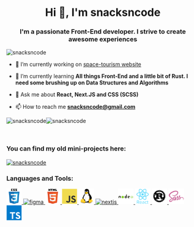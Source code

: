<h1 align="center">Hi 👋, I'm snacksncode</h1>
<h3 align="center">I'm a passionate Front-End developer. I strive to create awesome experiences</h3>

<p align="left"> <img src="https://komarev.com/ghpvc/?username=snacksncode&label=Profile%20views&color=0e75b6&style=flat" alt="snacksncode" /> </p>

- 🔭 I’m currently working on [space-tourism website](https://github.com/snacksncode/space-tourism)

- 🌱 I’m currently learning **All things Front-End and a little bit of Rust. I need some brushing up on Data Structures and Algorithms**

- 💬 Ask me about **React, Next.JS and CSS (SCSS)**

- 📫 How to reach me **snacksncode@gmail.com**

<div>
<p><img align="left" src="https://github-readme-stats.vercel.app/api?username=snacksncode&show_icons=true&theme=dark&locale=en" alt="snacksncode" /></p>

<p><img src="https://github-readme-stats.vercel.app/api/top-langs?username=snacksncode&show_icons=true&theme=dark&locale=en&layout=compact" alt="snacksncode" /></p>
</div>
<br/>

<h3 align="left">You can find my old mini-projects here:</h3>
<p align="left">
<a href="https://codepen.io/snacksncode" target="blank"><img align="center" src="https://raw.githubusercontent.com/rahuldkjain/github-profile-readme-generator/master/src/images/icons/Social/codepen.svg" alt="snacksncode" height="30" width="40" /></a>
</p>

<h3 align="left">Languages and Tools:</h3>
<p align="left"> <a href="https://www.w3schools.com/css/" target="_blank" rel="noreferrer"> <img src="https://raw.githubusercontent.com/devicons/devicon/master/icons/css3/css3-original-wordmark.svg" alt="css3" width="40" height="40"/> </a> <a href="https://www.figma.com/" target="_blank" rel="noreferrer"> <img src="https://www.vectorlogo.zone/logos/figma/figma-icon.svg" alt="figma" width="40" height="40"/> </a> <a href="https://www.w3.org/html/" target="_blank" rel="noreferrer"> <img src="https://raw.githubusercontent.com/devicons/devicon/master/icons/html5/html5-original-wordmark.svg" alt="html5" width="40" height="40"/> </a> <a href="https://developer.mozilla.org/en-US/docs/Web/JavaScript" target="_blank" rel="noreferrer"> <img src="https://raw.githubusercontent.com/devicons/devicon/master/icons/javascript/javascript-original.svg" alt="javascript" width="40" height="40"/> </a> <a href="https://www.linux.org/" target="_blank" rel="noreferrer"> <img src="https://raw.githubusercontent.com/devicons/devicon/master/icons/linux/linux-original.svg" alt="linux" width="40" height="40"/> </a> <a href="https://nextjs.org/" target="_blank" rel="noreferrer"> <img src="https://cdn.worldvectorlogo.com/logos/nextjs-2.svg" alt="nextjs" width="40" height="40"/> </a> <a href="https://nodejs.org" target="_blank" rel="noreferrer"> <img src="https://raw.githubusercontent.com/devicons/devicon/master/icons/nodejs/nodejs-original-wordmark.svg" alt="nodejs" width="40" height="40"/> </a> <a href="https://reactjs.org/" target="_blank" rel="noreferrer"> <img src="https://raw.githubusercontent.com/devicons/devicon/master/icons/react/react-original-wordmark.svg" alt="react" width="40" height="40"/> </a> <a href="https://www.rust-lang.org" target="_blank" rel="noreferrer"> <img src="https://raw.githubusercontent.com/devicons/devicon/master/icons/rust/rust-plain.svg" alt="rust" width="40" height="40"/> </a> <a href="https://sass-lang.com" target="_blank" rel="noreferrer"> <img src="https://raw.githubusercontent.com/devicons/devicon/master/icons/sass/sass-original.svg" alt="sass" width="40" height="40"/> </a> <a href="https://www.typescriptlang.org/" target="_blank" rel="noreferrer"> <img src="https://raw.githubusercontent.com/devicons/devicon/master/icons/typescript/typescript-original.svg" alt="typescript" width="40" height="40"/> </a> </p>
